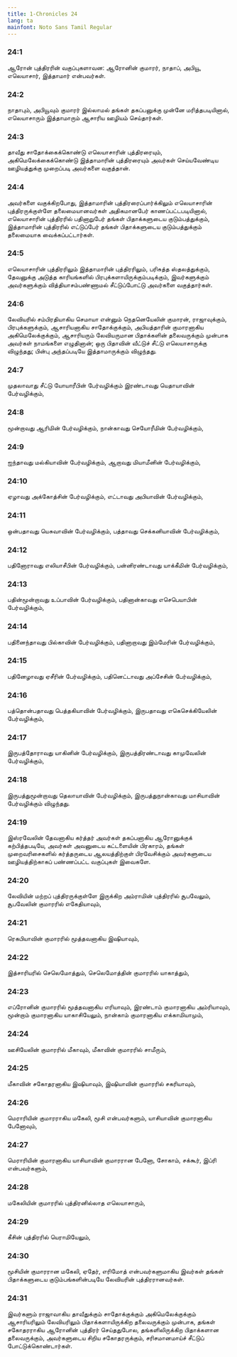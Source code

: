 ```yaml
---
title: 1-Chronicles 24
lang: ta
mainfont: Noto Sans Tamil Regular
---
```


###  24:1

ஆரோன் புத்திரரின் வகுப்புகளாவன: ஆரோனின் குமாரர், நாதாப், அபியூ, எலெயாசார், இத்தாமார் என்பவர்கள்.

###  24:2

நாதாபும், அபியூவும் குமாரர் இல்லாமல் தங்கள் தகப்பனுக்கு முன்னே மரித்தபடியினால், எலெயாசாரும் இத்தாமாரும் ஆசாரிய ஊழியம் செய்தார்கள்.

###  24:3

தாவீது சாதோக்கைக்கொண்டு எலெயாசாரின் புத்திரரையும், அகிமெலேக்கைக்கொண்டு இத்தாமாரின் புத்திரரையும் அவர்கள் செய்யவேண்டிய ஊழியத்துக்கு முறைப்படி அவர்களை வகுத்தான்.

###  24:4

அவர்களை வகுக்கிறபோது, இத்தாமாரின் புத்திரரைப்பார்க்கிலும் எலெயாசாரின் புத்திரருக்குள்ளே தலைமையானவர்கள் அதிகமானபேர் காணப்பட்டபடியினால், எலெயாசாரின் புத்திரரில் பதினாறுபேர் தங்கள் பிதாக்களுடைய குடும்பத்துக்கும், இத்தாமாரின் புத்திரரில் எட்டுப்பேர் தங்கள் பிதாக்களுடைய குடும்பத்துக்கும் தலைமையாக வைக்கப்பட்டார்கள்.

###  24:5

எலெயாசாரின் புத்திரரிலும் இத்தாமாரின் புத்திரரிலும், பரிசுத்த ஸ்தலத்துக்கும், தேவனுக்கு அடுத்த காரியங்களில் பிரபுக்களாயிருக்கும்படிக்கும், இவர்களுக்கும் அவர்களுக்கும் வித்தியாசம்பண்ணாமல் சீட்டுப்போட்டு அவர்களை வகுத்தார்கள்.

###  24:6

லேவியரில் சம்பிரதியாகிய செமாயா என்னும் நெதனெயேலின் குமாரன், ராஜாவுக்கும், பிரபுக்களுக்கும், ஆசாரியனாகிய சாதோக்குக்கும், அபியத்தாரின் குமாரனாகிய அகிமெலேக்குக்கும், ஆசாரியரும் லேவியருமான பிதாக்களின் தலைவருக்கும் முன்பாக அவர்கள் நாமங்களை எழுதினான்; ஒரு பிதாவின் வீட்டுச் சீட்டு எலெயாசாருக்கு விழுந்தது; பின்பு அந்தப்படியே இத்தாமாருக்கும் விழுந்தது.

###  24:7

முதலாவாது சீட்டு யோயாரீபின் பேர்வழிக்கும் இரண்டாவது யெதாயாவின் பேர்வழிக்கும்,

###  24:8

மூன்றாவது ஆரிமின் பேர்வழிக்கும், நான்காவது செயோரீமின் பேர்வழிக்கும்,

###  24:9

ஐந்தாவது மல்கியாவின் பேர்வழிக்கும், ஆறாவது மியாமீனின் பேர்வழிக்கும்,

###  24:10

ஏழாவது அக்கோத்சின் பேர்வழிக்கும், எட்டாவது அபியாவின் பேர்வழிக்கும்,

###  24:11

ஒன்பதாவது யெசுவாவின் பேர்வழிக்கும், பத்தாவது செக்கனியாவின் பேர்வழிக்கும்,

###  24:12

பதினோராவது எலியாசீபின் பேர்வழிக்கும், பன்னிரண்டாவது யாக்கீமின் பேர்வழிக்கும்,

###  24:13

பதின்மூன்றாவது உப்பாவின் பேர்வழிக்கும், பதினான்காவது எசெபெயாபின் பேர்வழிக்கும்,

###  24:14

பதினைந்தாவது பில்காவின் பேர்வழிக்கும், பதினாறாவது இம்மேரின் பேர்வழிக்கும்,

###  24:15

பதினேழாவது ஏசீரின் பேர்வழிக்கும், பதினெட்டாவது அப்சேசின் பேர்வழிக்கும்,

###  24:16

பத்தொன்பதாவது பெத்தகியாவின் பேர்வழிக்கும், இருபதாவது எகெசெக்கியேலின் பேர்வழிக்கும்,

###  24:17

இருபத்தோராவது யாகினின் பேர்வழிக்கும், இருபத்திரண்டாவது காமுவேலின் பேர்வழிக்கும்,

###  24:18

இருபத்துமூன்றாவது தெலாயாவின் பேர்வழிக்கும், இருபத்துநான்காவது மாசியாவின் பேர்வழிக்கும் விழுந்தது.

###  24:19

இஸ்ரவேலின் தேவனாகிய கர்த்தர் அவர்கள் தகப்பனாகிய ஆரோனுக்குக் கற்பித்தபடியே, அவர்கள் அவனுடைய கட்டளையின் பிரகாரம், தங்கள் முறைவரிசைகளில் கர்த்தருடைய ஆலயத்திற்குள் பிரவேசிக்கும் அவர்களுடைய ஊழியத்திற்காகப் பண்ணப்பட்ட வகுப்புகள் இவைகளே.

###  24:20

லேவியின் மற்றப் புத்திரருக்குள்ளே இருக்கிற அம்ராமின் புத்திரரில் சூபவேலும், சூபவேலின் குமாரரில் எகேதியாவும்,

###  24:21

ரெகபியாவின் குமாரரில் மூத்தவனாகிய இஷியாவும்,

###  24:22

இத்சாரியரில் செலெமோத்தும், செலெமோத்தின் குமாரரில் யாகாத்தும்,

###  24:23

எப்ரோனின் குமாரரில் மூத்தவனாகிய எரியாவும், இரண்டாம் குமாரனாகிய அம்ரியாவும், மூன்றாம் குமாரனாகிய யாகாசியேலும், நான்காம் குமாரனாகிய எக்காமியாமும்,

###  24:24

ஊசியேலின் குமாரரில் மீகாவும், மீகாவின் குமாரரில் சாமீரும்,

###  24:25

மீகாவின் சகோதரனாகிய இஷியாவும், இஷியாவின் குமாரரில் சகரியாவும்,

###  24:26

மெராரியின் குமாரராகிய மகேலி, மூசி என்பவர்களும், யாசியாவின் குமாரனாகிய பேனோவும்,

###  24:27

மெராரியின் குமாரனாகிய யாசியாவின் குமாரரான பேனோ, சோகாம், சக்கூர், இப்ரி என்பவர்களும்,

###  24:28

மகேலியின் குமாரரில் புத்திரனில்லாத எலெயாசாரும்,

###  24:29

கீசின் புத்திரரில் யெராமியேலும்,

###  24:30

மூசியின் குமாரரான மகேலி, ஏதேர், எரிமோத் என்பவர்களுமாகிய இவர்கள் தங்கள் பிதாக்களுடைய குடும்பங்களின்படியே லேவியரின் புத்திரரானவர்கள்.

###  24:31

இவர்களும் ராஜாவாகிய தாவீதுக்கும் சாதோக்குக்கும் அகிமெலேக்குக்கும் ஆசாரியரிலும் லேவியரிலும் பிதாக்களாயிருக்கிற தலைவருக்கும் முன்பாக, தங்கள் சகோதரராகிய ஆரோனின் புத்திரர் செய்ததுபோல, தங்களிலிருக்கிற பிதாக்களான தலைவருக்கும், அவர்களுடைய சிறிய சகோதரருக்கும், சரிசமானமாய்ச் சீட்டுப் போட்டுக்கொண்டார்கள்.

